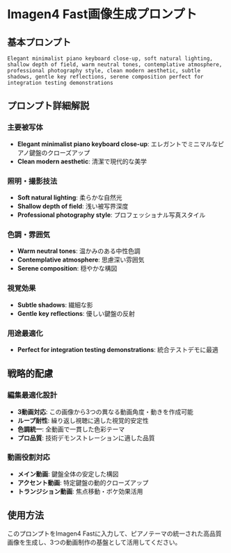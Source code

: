 # Imagen4 Fast画像生成プロンプト

## 基本プロンプト
```
Elegant minimalist piano keyboard close-up, soft natural lighting, shallow depth of field, warm neutral tones, contemplative atmosphere, professional photography style, clean modern aesthetic, subtle shadows, gentle key reflections, serene composition perfect for integration testing demonstrations
```

## プロンプト詳細解説

### 主要被写体
- **Elegant minimalist piano keyboard close-up**: エレガントでミニマルなピアノ鍵盤のクローズアップ
- **Clean modern aesthetic**: 清潔で現代的な美学

### 照明・撮影技法
- **Soft natural lighting**: 柔らかな自然光
- **Shallow depth of field**: 浅い被写界深度
- **Professional photography style**: プロフェッショナル写真スタイル

### 色調・雰囲気
- **Warm neutral tones**: 温かみのある中性色調
- **Contemplative atmosphere**: 思慮深い雰囲気
- **Serene composition**: 穏やかな構図

### 視覚効果
- **Subtle shadows**: 繊細な影
- **Gentle key reflections**: 優しい鍵盤の反射

### 用途最適化
- **Perfect for integration testing demonstrations**: 統合テストデモに最適

## 戦略的配慮

### 編集最適化設計
- **3動画対応**: この画像から3つの異なる動画角度・動きを作成可能
- **ループ耐性**: 繰り返し視聴に適した視覚的安定性
- **色調統一**: 全動画で一貫した色彩テーマ
- **プロ品質**: 技術デモンストレーションに適した品質

### 動画役割対応
- **メイン動画**: 鍵盤全体の安定した構図
- **アクセント動画**: 特定鍵盤の動的クローズアップ
- **トランジション動画**: 焦点移動・ボケ効果活用

## 使用方法
このプロンプトをImagen4 Fastに入力して、ピアノテーマの統一された高品質画像を生成し、3つの動画制作の基盤として活用してください。